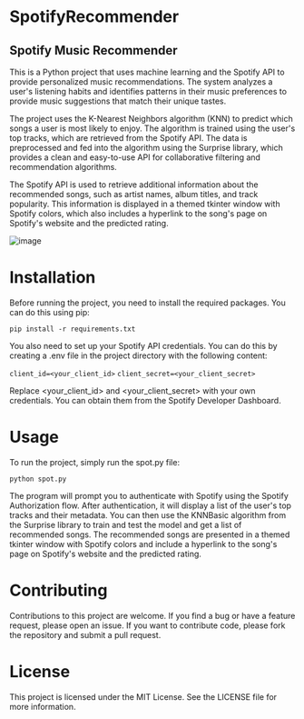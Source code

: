 # SpotifyRecommender
## Spotify Music Recommender
This is a Python project that uses machine learning and the Spotify API to provide personalized music recommendations. The system analyzes a user's listening habits and identifies patterns in their music preferences to provide music suggestions that match their unique tastes.

The project uses the K-Nearest Neighbors algorithm (KNN) to predict which songs a user is most likely to enjoy. The algorithm is trained using the user's top tracks, which are retrieved from the Spotify API. The data is preprocessed and fed into the algorithm using the Surprise library, which provides a clean and easy-to-use API for collaborative filtering and recommendation algorithms.

The Spotify API is used to retrieve additional information about the recommended songs, such as artist names, album titles, and track popularity. This information is displayed in a themed tkinter window with Spotify colors, which also includes a hyperlink to the song's page on Spotify's website and the predicted rating.

![image](https://user-images.githubusercontent.com/64073594/233243404-c39775f8-f2c7-4d28-ad68-f44df66bade8.png)


# Installation
Before running the project, you need to install the required packages. You can do this using pip:

``` pip install -r requirements.txt ```

You also need to set up your Spotify API credentials. You can do this by creating a .env file in the project directory with the following content:

``` client_id=<your_client_id> ```
``` client_secret=<your_client_secret> ```

Replace <your_client_id> and <your_client_secret> with your own credentials. You can obtain them from the Spotify Developer Dashboard.

# Usage
To run the project, simply run the spot.py file:

```python spot.py```

The program will prompt you to authenticate with Spotify using the Spotify Authorization flow. After authentication, it will display a list of the user's top tracks and their metadata. You can then use the KNNBasic algorithm from the Surprise library to train and test the model and get a list of recommended songs. The recommended songs are presented in a themed tkinter window with Spotify colors and include a hyperlink to the song's page on Spotify's website and the predicted rating.

# Contributing

Contributions to this project are welcome. If you find a bug or have a feature request, please open an issue. If you want to contribute code, please fork the repository and submit a pull request.

# License

This project is licensed under the MIT License. See the LICENSE file for more information.




